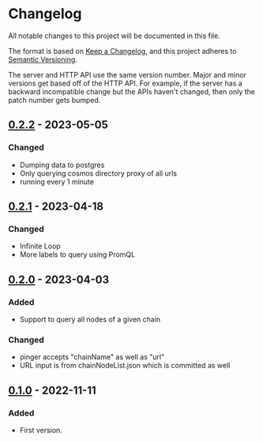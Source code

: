 # Changelog

All notable changes to this project will be documented in this file.

The format is based on [Keep a Changelog](https://keepachangelog.com/en/1.0.0/), and this project adheres
to [Semantic Versioning](https://semver.org/spec/v2.0.0.html).

The server and HTTP API use the same version number. Major and minor versions get based off of the HTTP API. For example, if the server has a backward incompatible change but the APIs haven't changed, then only the patch number gets bumped.

## [0.2.2](https://github.com/leapwallet/observatory/releases/tag/v0.2.2) - 2023-05-05

### Changed

- Dumping data to postgres
- Only querying cosmos directory proxy of all urls
- running every 1 minute

## [0.2.1](https://github.com/leapwallet/observatory/releases/tag/v0.2.1) - 2023-04-18

### Changed

- Infinite Loop
- More labels to query using PromQL

## [0.2.0](https://github.com/leapwallet/observatory/releases/tag/v0.2.0) - 2023-04-03

### Added

- Support to query all nodes of a given chain

### Changed

- pinger accepts "chainName" as well as "url"
- URL input is from chainNodeList.json which is committed as well

## [0.1.0](https://github.com/leapwallet/observatory/releases/tag/v0.1.0) - 2022-11-11

### Added

- First version.
